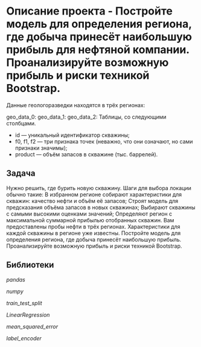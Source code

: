 # Описание проекта -  Постройте модель для определения региона, где добыча принесёт наибольшую прибыль для нефтяной компании. Проанализируйте возможную прибыль и риски техникой Bootstrap.
Данные геологоразведки находятся в трёх регионах:

geo_data_0:
geo_data_1:
geo_data_2:
Таблицы, со следующими столбцами.
- id — уникальный идентификатор скважины;
- f0, f1, f2 — три признака точек (неважно, что они означают, но сами признаки значимы);
- product — объём запасов в скважине (тыс. баррелей).

## Задача
Нужно решить, где бурить новую скважину. 
Шаги для выбора локации обычно такие:
В избранном регионе собирают характеристики для скважин: качество нефти и объём её запасов;
Строят модель для предсказания объёма запасов в новых скважинах;
Выбирают скважины с самыми высокими оценками значений;
Определяют регион с максимальной суммарной прибылью отобранных скважин.
Вам предоставлены пробы нефти в трёх регионах. Характеристики для каждой скважины в регионе уже известны. 
Постройте модель для определения региона, где добыча принесёт наибольшую прибыль. Проанализируйте возможную прибыль и риски техникой Bootstrap.

## Библиотеки

*pandas*

*numpy*

*train_test_split*

*LinearRegression*

*mean_squared_error*

*label_encoder*
